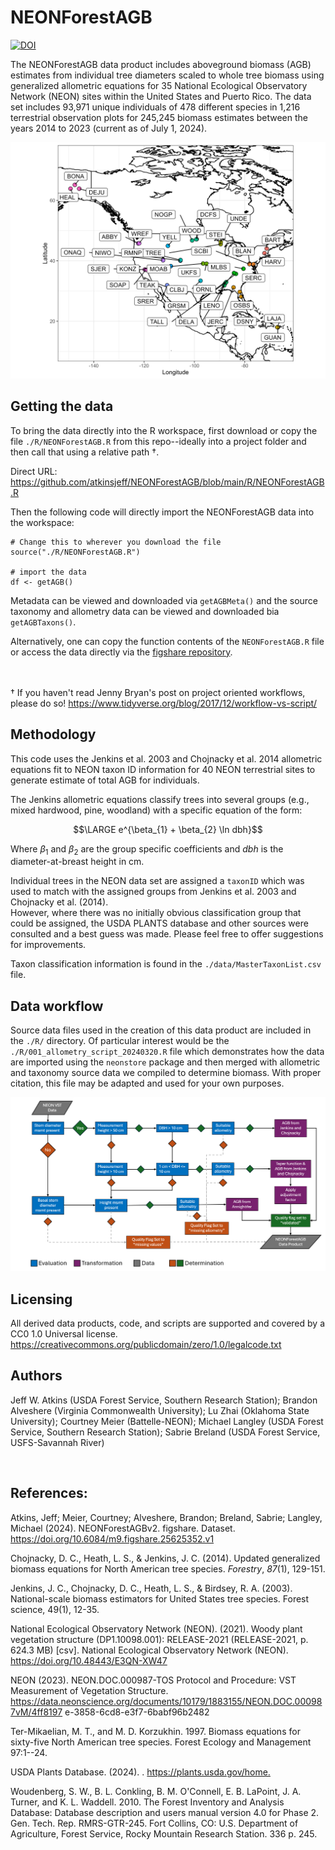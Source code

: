 # NEONForestAGB

[![DOI](https://zenodo.org/badge/639550392.svg)](https://zenodo.org/doi/10.5281/zenodo.11193519)

The NEONForestAGB data product includes aboveground biomass (AGB) estimates from individual tree diameters scaled to whole tree biomass using generalized allometric equations for 35 National Ecological Observatory Network (NEON) sites within the United States and Puerto Rico. The data set includes 93,971 unique individuals of 478 different species in 1,216 terrestrial observation plots for 245,245 biomass estimates between the years 2014 to 2023 (current as of July 1, 2024).

![Figure 1. Map showing all 35 NEON terrestrial sites included in this data product.](https://raw.githubusercontent.com/atkinsjeff/NEONForestAGB/main/summary/site_map.png)

## Getting the data

To bring the data directly into the R workspace, first download or copy the file `./R/NEONForestAGB.R` from this repo--ideally into a project folder and then call that using a relative path †.

Direct URL: <https://github.com/atkinsjeff/NEONForestAGB/blob/main/R/NEONForestAGB.R>

Then the following code will directly import the NEONForestAGB data into the workspace:

```         
# Change this to wherever you download the file
source("./R/NEONForestAGB.R")

# import the data
df <- getAGB()
```

Metadata can be viewed and downloaded via `getAGBMeta()` and the source taxonomy and allometry data can be viewed and downloaded bia `getAGBTaxons()`.

Alternatively, one can copy the function contents of the `NEONForestAGB.R` file or access the data directly via the [figshare repository](https://figshare.com/articles/dataset/NEONForestAGBv2/25625352).

&nbsp;  
&nbsp;   
† If you haven't read Jenny Bryan's post on project oriented workflows, please do so! <https://www.tidyverse.org/blog/2017/12/workflow-vs-script/>

## Methodology

This code uses the Jenkins et al. 2003 and Chojnacky et al. 2014 allometric equations fit to NEON taxon ID information for 40 NEON terrestrial sites to generate estimate of total AGB for individuals.

The Jenkins allometric equations classify trees into several groups (e.g., mixed hardwood, pine, woodland) with a specific equation of the form:

$$\LARGE e^{\beta_{1} + \beta_{2} \ln dbh}$$

Where ${\beta_{1}}$ and ${\beta_{2}}$ are the group specific coefficients and $dbh$ is the diameter-at-breast height in cm.

Individual trees in the NEON data set are assigned a `taxonID` which was used to match with the assigned groups from Jenkins et al. 2003 and Chojnacky et al. (2014).\
However, where there was no initially obvious classification group that could be assigned, the USDA PLANTS database and other sources were consulted and a best guess was made. Please feel free to offer suggestions for improvements.

Taxon classification information is found in the `./data/MasterTaxonList.csv` file.

## Data workflow

Source data files used in the creation of this data product are included in the `./R/` directory. Of particular interest would be the `./R/001_allometry_script_20240320.R` file which demonstrates how the data are imported using the `neonstore` package and then merged with allometric and taxonomy source data we compiled to determine biomass. With proper citation, this file may be adapted and used for your own purposes.

![Figure 2. Workflow diagram illustrating the process from which measurements of individual tree diameter is taken and then processed into aboveground biomass (AGB) estimates.](https://raw.githubusercontent.com/atkinsjeff/NEONForestAGB/main/summary/Fig1Workflow.png)

## Licensing
All derived data products, code, and scripts are supported and covered by a CC0 1.0 Universal license. <https://creativecommons.org/publicdomain/zero/1.0/legalcode.txt> 

## Authors

Jeff W. Atkins (USDA Forest Service, Southern Research Station); Brandon Alveshere (Virginia Commonwealth University); Lu Zhai (Oklahoma State University); Courtney Meier (Battelle-NEON); Michael Langley (USDA Forest Service, Southern Research Station); Sabrie Breland (USDA Forest Service, USFS-Savannah River)

&nbsp; 
&nbsp;
&nbsp; 

## References:

Atkins, Jeff; Meier, Courtney; Alveshere, Brandon; Breland, Sabrie; Langley, Michael (2024). NEONForestAGBv2. figshare. Dataset. <https://doi.org/10.6084/m9.figshare.25625352.v1>

Chojnacky, D. C., Heath, L. S., & Jenkins, J. C. (2014). Updated generalized biomass equations for North American tree species. *Forestry*, *87*(1), 129-151.

Jenkins, J. C., Chojnacky, D. C., Heath, L. S., & Birdsey, R. A. (2003). National-scale biomass estimators for United States tree species. Forest science, 49(1), 12-35.

National Ecological Observatory Network (NEON). (2021). Woody plant vegetation structure (DP1.10098.001): RELEASE-2021 (RELEASE-2021, p. 624.3 MB) [csv]. National Ecological Observatory Network (NEON). https://doi.org/10.48443/E3QN-XW47 

NEON (2023). NEON.DOC.000987-TOS Protocol and Procedure: VST Measurement of Vegetation Structure. https://data.neonscience.org/documents/10179/1883155/NEON.DOC.000987vM/4ff8197 e-3858-6cd8-e3f7-6babf96b2482

Ter-Mikaelian, M. T., and M. D. Korzukhin. 1997. Biomass equations for sixty-five North American tree species. Forest Ecology and Management 97:1--24.

USDA Plants Database. (2024). . <https://plants.usda.gov/home.>

Woudenberg, S. W., B. L. Conkling, B. M. O'Connell, E. B. LaPoint, J. A. Turner, and K. L. Waddell. 2010. The Forest Inventory and Analysis Database: Database description and users manual version 4.0 for Phase 2. Gen. Tech. Rep. RMRS-GTR-245. Fort Collins, CO: U.S. Department of Agriculture, Forest Service, Rocky Mountain Research Station. 336 p. 245.
